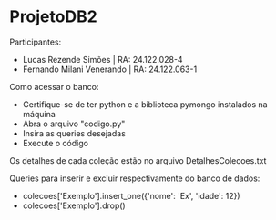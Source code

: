 # ProjetoDB2

Participantes:
- Lucas Rezende Simões | RA: 24.122.028-4
- Fernando Milani Venerando | RA: 24.122.063-1

Como acessar o banco:
- Certifique-se de ter python e a biblioteca pymongo instalados na máquina
- Abra o arquivo "codigo.py"
- Insira as queries desejadas
- Execute o código

Os detalhes de cada coleção estão no arquivo DetalhesColecoes.txt

Queries para inserir e excluir respectivamente do banco de dados:
- colecoes['Exemplo'].insert_one({'nome': 'Ex', 'idade': 12})
- colecoes['Exemplo'].drop()
